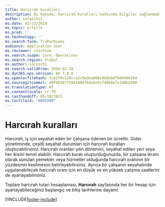 ```yaml
---
title: Harcırah kuralları
description: Bu konuda, harcırah kuralları hakkında bilgiler sağlanmaktadır.
author: saraschi2
ms.date: 02/23/2018
ms.topic: article
ms.prod: ''
ms.technology: ''
ms.search.form: TrvPerDiems
audience: Application User
ms.reviewer: roschlom
ms.search.scope: Core, Operations
ms.search.region: Global
ms.author: saraschi
ms.search.validFrom: 2016-02-28
ms.dyn365.ops.version: AX 7.0.0
ms.openlocfilehash: fce2f9c128cca2c9a3ba068c968bbd76d048828d
ms.sourcegitcommit: 40f68387f594180af64a5e5c748b6efa188bd300
ms.translationtype: HT
ms.contentlocale: tr-TR
ms.lasthandoff: 05/10/2021
ms.locfileid: "6005500"
---
```

# <a name="per-diem-rules"></a>Harcırah kuralları

*Harcırah*, iş için seyahat eden bir çalışana ödenen bir ücrettir. Gider yönetiminde, çeşitli seyahat durumları için harcırah kuralları oluşturabilirsiniz. Harcırah oranları yılın dönemini, seyahat edilen yeri veya her ikisini temel alabilir. Harcırah kuralı oluşturduğunuzda, bir çalışana ikram olarak sunulan yemekler veya hizmetler olduğunda harcırah oranının bir yüzdesinin kesilmesini belirleyebilirsiniz. Ayrıca bir çalışanın seyahatinde uygulanabilecek harcırah oranı için en düşük ve en yüksek çalışma saatlerini de ayarlayabilirsiniz.

Toplam harcırah tutarı hesaplaması, **Harcırah** sayfasında her bir hesap için ayarlayabileceğiniz başlangıç ve bitiş tarihlerine dayanır.


[!INCLUDE[footer-include](../includes/footer-banner.md)]